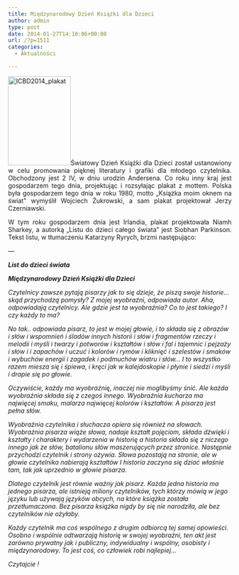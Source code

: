 ```yaml
---
title: Międzynarodowy Dzień Książki dla Dzieci
author: admin
type: post
date: 2014-01-27T14:10:06+00:00
url: /?p=1511
categories:
  - Aktualności

---
```

<p style="text-align: justify;">
  <a href="http://www.ibby.pl/wp-content/uploads/2014/01/ICBD2014_plakat.jpg" rel="lightbox[1511]"><img class="alignleft size-medium wp-image-1512" alt="ICBD2014_plakat" src="http://www.ibby.pl/wp-content/uploads/2014/01/ICBD2014_plakat-141x200.jpg" width="141" height="200" srcset="http://www.ibby.pl/wp-content/uploads/2014/01/ICBD2014_plakat-141x200.jpg 141w, http://www.ibby.pl/wp-content/uploads/2014/01/ICBD2014_plakat-70x100.jpg 70w, http://www.ibby.pl/wp-content/uploads/2014/01/ICBD2014_plakat-424x600.jpg 424w, http://www.ibby.pl/wp-content/uploads/2014/01/ICBD2014_plakat.jpg 707w" sizes="(max-width: 141px) 100vw, 141px" /></a>Światowy Dzień Książki dla Dzieci został ustanowiony w celu promowania pięknej literatury i grafiki dla młodego czytelnika. Obchodzony jest 2 IV, w dniu urodzin Andersena. Co roku inny kraj jest gospodarzem tego dnia, projektując i rozsyłając plakat z mottem. Polska była gospodarzem tego dnia w roku 1980, motto „Książka moim oknem na świat” wymyślił Wojciech Żukrowski, a sam plakat projektował Jerzy Czerniawski.
</p>

<p style="text-align: justify;">
  <!--more-->
</p>

<p style="text-align: justify;">
  W tym roku gospodarzem dnia jest Irlandia, plakat projektowała Niamh Sharkey, a autorką „Listu do dzieci całego świata” jest Siobhan Parkinson. Tekst listu, w tłumaczeniu Katarzyny Ryrych, brzmi następująco:
</p>

<p style="text-align: justify;">
  &#8212;
</p>

_**List do dzieci świata**_

_**Międzynarodowy Dzień Książki dla Dzieci**_

_Czytelnicy zawsze pytają pisarzy jak to się dzieje, że piszą swoje historie&#8230;skąd przychodzą pomysły? Z mojej wyobraźni, odpowiada autor. Aha, odpowiadają czytelnicy. Ale gdzie jest ta wyobraźnia? Co to jest takiego? I czy każdy to ma?_

_No tak.. odpowiada pisarz, to jest w mojej głowie, i to składa się z obrazów i słów i wspomnień i śladów innych historii i słów i fragmentów rzeczy i melodii i myśli i twarzy i potworów i kształtów i słów i fal i tajemnic i pejzaży i słów i i zapachów i uczuć i kolorów i rymów i kliknięć i szelestów i smaków i wybuchów energii i zagadek i podmuchów wiatru i słów… I to wszystko razem miesza się i śpiewa, i kręci jak w kalejdoskopie i płynie i siedzi i myśli i drapie się po głowie._

_Oczywiście, każdy ma wyobraźnię, inaczej nie moglibyśmy śnić. Ale każda wyobraźnia składa się z czegoś innego. Wyobraźnia kucharza ma najwięcej smaku, malarza najwięcej kolorów i kształtów. A pisarza jest pełna słów._

_Wyobraźnia czytelnika i słuchacza opiera się również na słowach. Wyobraźnia pisarza wiąże słowa, nadaje kształt pojęciom, składa dźwięki i kształty i charaktery i wydarzenia w historię a historia składa się z niczego innego jak ze słów, batalionu słów maszerujących przez stronice. Następnie przychodzi czytelnik i strony ożywia. Słowa pozostają na stronie, ale w głowie czytelnika nabierają kształtów I historia zaczyna się dziać właśnie tam, tak jak uprzednio w głowie pisarza._

_Dlatego czytelnik jest równie ważny jak pisarz. Każda jedna historia ma jednego pisarza, ale istnieją miliony czytelników, tych którzy mówią w jego języku lub używają języków obcych, na które książka została przetłumaczona. Bez pisarza książka nigdy by się nie narodziła, ale bez czytelników nie ożyłaby._

_Każdy czytelnik ma coś wspólnego z drugim odbiorcą tej samej opowieści. Osobno i wspólnie odtwarzają historię w swojej wyobraźni, ten akt jest zarówno prywatny jak i publiczny, indywidualny i wspólny, osobisty i międzynarodowy. To jest coś, co człowiek robi najlepiej…_

_Czytajcie !_